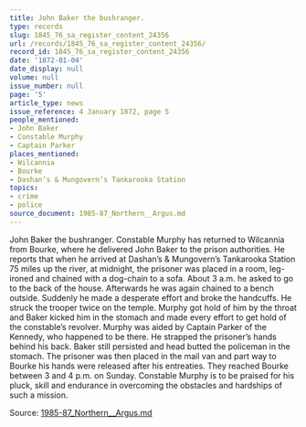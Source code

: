 ```yaml
---
title: John Baker the bushranger.
type: records
slug: 1845_76_sa_register_content_24356
url: /records/1845_76_sa_register_content_24356/
record_id: 1845_76_sa_register_content_24356
date: '1872-01-04'
date_display: null
volume: null
issue_number: null
page: '5'
article_type: news
issue_reference: 4 January 1872, page 5
people_mentioned:
- John Baker
- Constable Murphy
- Captain Parker
places_mentioned:
- Wilcannia
- Bourke
- Dashan’s & Mungovern’s Tankarooka Station
topics:
- crime
- police
source_document: 1985-87_Northern__Argus.md
---
```


John Baker the bushranger.  Constable Murphy has returned to Wilcannia from Bourke, where he delivered John Baker to the prison authorities.  He reports that when he arrived at Dashan’s & Mungovern’s Tankarooka Station 75 miles up the river, at midnight, the prisoner was placed in a room, leg-ironed and chained with a dog-chain to a sofa.  About 3 a.m. he asked to go to the back of the house.  Afterwards he was again chained to a bench outside.  Suddenly he made a desperate effort and broke the handcuffs.  He struck the trooper twice on the temple.  Murphy got hold of him by the throat and Baker kicked him in the stomach and made every effort to get hold of the constable’s revolver.  Murphy was aided by Captain Parker of the Kennedy, who happened to be there.  He strapped the prisoner’s hands behind his back.  Baker still persisted and head butted the policeman in the stomach.  The prisoner was then placed in the mail van and part way to Bourke his hands were released after his entreaties.  They reached Bourke between 3 and 4 p.m. on Sunday.  Constable Murphy is to be praised for his pluck, skill and endurance in overcoming the obstacles and hardships of such a mission.

Source: [1985-87_Northern__Argus.md](/downloads/markdown/1985-87_Northern__Argus.md)
